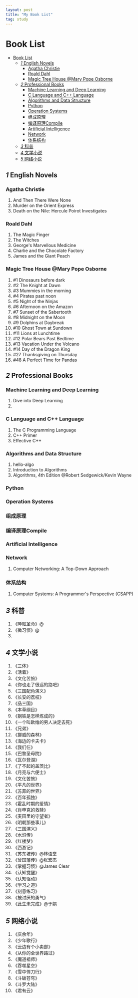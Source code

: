 ```yaml
---
layout: post
title: "My Book List"
tag: study
---
```


# Book List

- [Book List](#book-list)
  - [*1* English Novels](#1-english-novels)
    - [Agatha Christie](#agatha-christie)
    - [Roald Dahl](#roald-dahl)
    - [Magic Tree House @Mary Pope Osborne](#magic-tree-house-mary-pope-osborne)
  - [*2* Professional Books](#2-professional-books)
    - [Machine Learning and Deep Learning](#machine-learning-and-deep-learning)
    - [C Language and C++ Language](#c-language-and-c-language)
    - [Algorithms and Data Structure](#algorithms-and-data-structure)
    - [Python](#python)
    - [Operation Systems](#operation-systems)
    - [组成原理](#组成原理)
    - [编译原理Compile](#编译原理compile)
    - [Artificial Intelligence](#artificial-intelligence)
    - [Network](#network)
    - [体系结构](#体系结构)
  - [*3* 科普](#3-科普)
  - [*4* 文学小说](#4-文学小说)
  - [*5* 网络小说](#5-网络小说)


## *1* English Novels

### Agatha Christie
1. And Then There Were None
2. Murder on the Orient Express
3. Death on the Nile: Hercule Poirot Investigates


### Roald Dahl
1. The Magic Finger
2. The Witches
3. George's Marvellous Medicine
4. Charlie and the Chocolate Factory
5. James and the Giant Peach


### Magic Tree House @Mary Pope Osborne
1. #1 Dinosaurs before dark
2. #2 The Knight at Dawn
3. #3 Mummies in the morning
4. #4 Pirates past noon
5. #5 Night of the Ninjas
6. #6 Afternoon on the Amazon
7. #7 Sunset of the Sabertooth
8. #8 Midnight on the Moon
9. #9 Dolphins at Daybreak
10. #10 Ghost Town at Sundown
11. #11 Lions at Lunchtime
12. #12 Polar Bears Past Bedtime
13. #13 Vacation Under the Volcano
14. #14 Day of the Dragon King
15. #27 Thanksgiving on Thursday
16. #48 A Perfect Time for Pandas



## *2* Professional Books

### Machine Learning and Deep Learning
1. Dive into Deep Learning
2. 

### C Language and C++ Language
1. The C Programming Language
2. C++ Primer
3. Effective C++

### Algorithms and Data Structure
1. hello-algo
2. Introduction to Algorithms
3. Algorithms, 4th Edition @Robert Sedgewick/Kevin Wayne


### Python
### Operation Systems
### 组成原理
### 编译原理Compile
### Artificial Intelligence

### Network
1. Computer Networking: A Top-Down Approach


###  体系结构
1. Computer Systems: A Programmer's Perspective (CSAPP)


## *3* 科普
1. 《睡眠革命》@
2. 《微习惯》@
3. 

## *4* 文学小说
1. 《三体》
2. 《活着》
3. 《文化苦旅》
4. 《你也走了很远的路吧》
5. 《三国配角演义》
6. 《长安的荔枝》
7. 《品三国》
8. 《本草纲目》
9.  《钢铁是怎样炼成的》
10. 《一个叫欧维的男人决定去死》
11. 《兄弟》
12. 《挪威的森林》
13. 《海边的卡夫卡》
14. 《我们仨》
15. 《巴黎圣母院》
16. 《瓦尔登湖》
17. 《了不起的盖茨比》
18. 《月亮与六便士》
19. 《文化苦旅》
20. 《平凡的世界》
21. 《苏菲的世界》
22. 《百年孤独》
23. 《霍乱时期的爱情》
24. 《肖申克的救赎》
25. 《麦田里的守望者》
26. 《明朝那些事儿》
27. 《三国演义》
28. 《水浒传》
29. 《红楼梦》
30. 《西游记》
31. 《苏东坡传》@林语堂
32. 《曾国藩传》@张宏杰
33. 《掌握习惯》@James Clear
34. 《认知觉醒》
35. 《认知驱动》
36. 《学习之道》
37. 《刻意练习》
38. 《被讨厌的勇气》
39. 《此生未完成》@于娟


## *5* 网络小说
1. 《庆余年》
2. 《少年歌行》
3. 《云边有个小卖部》
4. 《从你的全世界路过》
5. 《魔道祖师》
6. 《吞噬星空》
7. 《雪中悍刀行》
8. 《斗破苍穹》
9. 《斗罗大陆》
10. 《君有云》